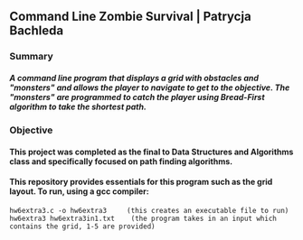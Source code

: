## Command Line Zombie Survival | Patrycja Bachleda

### Summary
##### A command line program that displays a grid with obstacles and "monsters" and allows the player to navigate to get to the objective. The "monsters" are programmed to catch the player using Bread-First algorithm to take the shortest path.
### Objective
#### This project was completed as the final to Data Structures and Algorithms class and specifically focused on path finding algorithms.

#### This repository provides essentials for this program such as the grid layout. To run, using a gcc compiler:
  ```
  hw6extra3.c -o hw6extra3     (this creates an executable file to run)
  hw6extra3 hw6extra3in1.txt    (the program takes in an input which contains the grid, 1-5 are provided)
  ```
